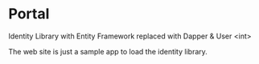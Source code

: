 # Portal

Identity Library with Entity Framework replaced with Dapper & User &lt;int>

The web site is just a sample app to load the identity library.
